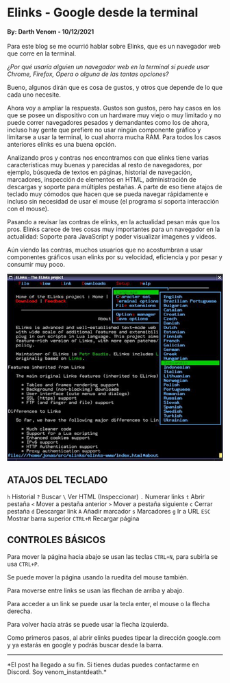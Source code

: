 # Elinks - Google desde la terminal
<b>By: Darth Venom - 10/12/2021</b>
<br>
<br>
Para este blog se me ocurrió hablar sobre Elinks, que es un navegador web que corre en la terminal.

*¿Por qué usaría alguien un navegador web en la terminal si puede usar Chrome, Firefox, Opera o alguna de las tantas opciones?*

Bueno, algunos dirán que es cosa de gustos, y otros que depende de lo que cada uno necesite.

Ahora voy a ampliar la respuesta. Gustos son gustos, pero hay casos en los que se posee un dispositivo con un hardware muy viejo o muy limitado y no puede correr navegadores pesados y demandantes como los de ahora, incluso hay gente que prefiere no usar ningún componente gráfico y limitarse a usar la terminal, lo cual ahorra mucha RAM. Para todos los casos anteriores elinks es una buena opción.

Analizando pros y contras nos encontramos con que elinks tiene varias características muy buenas y parecidas al resto de navegadores, por ejemplo, búsqueda de textos en páginas, historial de navegación, marcadores, inspección de elementos en HTML, administración de descargas y soporte para múltiples pestañas. A parte de eso tiene atajos de teclado muy cómodos que hacen que se pueda navegar rápidamente e incluso sin necesidad de usar el mouse (el programa sí soporta interacción con el mouse).

Pasando a revisar las contras de elinks, en la actualidad pesan más que los pros. Elinks carece de tres cosas muy importantes para un navegador en la actualidad: Soporte para JavaScript y poder visualizar imagenes y videos.

Aún viendo las contras, muchos usuarios que no acostumbran a usar componentes gráficos usan elinks por su velocidad, eficiencia y por pesar y consumir muy poco.

![img](media/c54.jpg)

## ATAJOS DEL TECLADO

`h`       Historial
`?`       Buscar
`\`       Ver HTML (Inspeccionar)
`.`       Numerar links
`t`       Abrir pestaña
`<`       Mover a pestaña anterior
`>`       Mover a pestaña siguiente
`c`       Cerrar pestaña
`d`       Descargar link
`A`       Añadir marcador
`s`       Marcadores
`g`       Ir a URL
`ESC`     Mostrar barra superior
`CTRL+R`  Recargar página

## CONTROLES BÁSICOS

Para mover la página hacia abajo se usan las teclas `CTRL+N`, para subirla se usa `CTRL+P`.

Se puede mover la página usando la ruedita del mouse también.

Para moverse entre links se usan las flechan de arriba y abajo.

Para acceder a un link se puede usar la tecla enter, el mouse o la flecha derecha.

Para volver hacia atrás se puede usar la flecha izquierda.

Como primeros pasos, al abrir elinks puedes tipear la dirección google.com y ya estarás en google y podrás buscar desde la barra.
<br>
<hr>
*El post ha llegado a su fin. Si tienes dudas puedes contactarme en Discord. Soy venom_instantdeath.*
